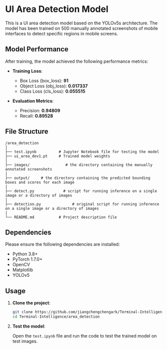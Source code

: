 # UI Area Detection Model

This is a UI area detection model based on the YOLOv5s architecture. The model has been trained on 500 manually annotated screenshots of mobile interfaces to detect specific regions in mobile screens.

## Model Performance

After training, the model achieved the following performance metrics:

- **Training Loss**:
  - Box Loss (box_loss): **91**
  - Object Loss (obj_loss): **0.017337**
  - Class Loss (cls_loss): **0.055515**

- **Evaluation Metrics**:
  - Precision: **0.94809**
  - Recall: **0.89528**

## File Structure

```
/area_detection
│
├── test.ipynb          # Jupyter Notebook file for testing the model
├── ui_area_dev1.pt     # Trained model weights
│    
├── images/                # the directory containing the manually annotated screenshots  
|
├── output/     # the directory containing the predicted bounding boxes and scores for each image
|
├── detect.py             # script for running inference on a single image or a directory of images
|
├── detection.py              # original script for running inference on a single image or a directory of images
|    
└── README.md           # Project description file
```

## Dependencies

Please ensure the following dependencies are installed:

- Python 3.8+
- PyTorch 1.7.0+
- OpenCV
- Matplotlib
- YOLOv5


## Usage

1. **Clone the project**:

   ```bash
   git clone https://github.com/jiangchengchengark/Terminal-Intelligence.git
   cd Terminal-Intelligence/area_detection
   ```

2. **Test the model**:
   
   Open the `test.ipynb` file and run the code to test the trained model on test images.